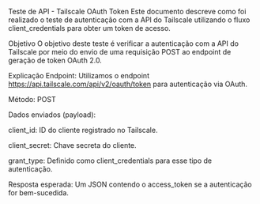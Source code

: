 Teste de API - Tailscale OAuth Token
Este documento descreve como foi realizado o teste de autenticação com a API do Tailscale utilizando o fluxo client_credentials para obter um token de acesso.

Objetivo
O objetivo deste teste é verificar a autenticação com a API do Tailscale por meio do envio de uma requisição POST ao endpoint de geração de token OAuth 2.0.


Explicação
Endpoint: Utilizamos o endpoint https://api.tailscale.com/api/v2/oauth/token para autenticação via OAuth.

Método: POST

Dados enviados (payload):

client_id: ID do cliente registrado no Tailscale.

client_secret: Chave secreta do cliente.

grant_type: Definido como client_credentials para esse tipo de autenticação.

Resposta esperada: Um JSON contendo o access_token se a autenticação for bem-sucedida.


